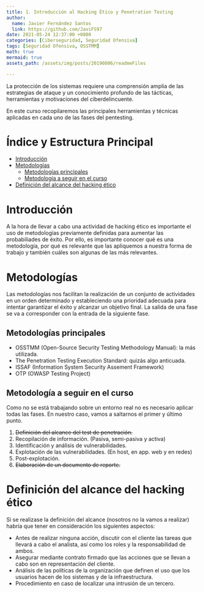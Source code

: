 ```yaml
---
title: 1. Introducción al Hacking Ético y Penetration Testing
author:
  name: Javier Fernández Santos
  link: https://github.com/JaviFS97
date: 2021-05-24 12:37:00 +0800
categories: [Ciberseguridad, Seguridad Ofensiva]
tags: [Seguridad Ofensiva, OSSTMM]
math: true
mermaid: true
assets_path: /assets/img/posts/20190806/readmeFiles

---
```

La protección de los sistemas requiere una comprensión amplia de las estrategias de ataque y un conocimiento profundo de las tácticas, herramientas y motivaciones del ciberdelincuente.

En este curso recopilaremos las principales herramientas y técnicas aplicadas en cada uno de las fases del pentesting.


# Índice y Estructura Principal
- [Introducción](#introducción)
- [Metodologías](#metodologías)
  + [Metodologías principales](#metodologías-principales)
  + [Metodología a seguir en el curso](#metodología-a-seguir-en-el-curso)
- [Definición del alcance del hacking ético](#definición-del-alcance-del-hacking-ético)


# Introducción
A la hora de llevar a cabo una actividad de hacking ético es importante el uso de metodologías previamente definidas para aumentar las probabiliades de éxito. Por ello, es importante conocer qué es una metodología, por qué es relevante que las apliquemos a nuestra forma de trabajo y también cuáles son algunas de las más relevantes.

# Metodologías
Las metodologías nos facilitan la realización de un conjunto de actividades en un orden determinado y estableciendo una prioridad adecuada para intentar garantizar el éxito y alcanzar un objetivo final.
La salida de una fase se va a corresponder con la entrada de la siguiente fase.

## Metodologías principales
* OSSTMM (Open-Source Security Testing Methodology Manual): la más utilizada.
* The Penetration Testing Execution Standard: quizás algo anticuada.
* ISSAF (Information System Security Assement Framework)
* OTP (OWASP Testing Project)

## Metodología a seguir en el curso
Como no se está trabajando sobre un entorno real no es necesario aplicar todas las fases. En nuestro caso, vamos a saltarnos el primer y último punto.
1. ~~Definición del alcance del test de penetración.~~
2. Recopilación de información. (Pasiva, semi-pasiva y activa)
3. Identificación y análisis de vulnerabilidades.
4. Explotación de las vulnerabilidades. (En host, en app. web y en redes)
5. Post-explotación.
6. ~~Elaboración de un documento de reporte.~~


# Definición del alcance del hacking ético
Si se realizase la definición del alcance (nosotros no la vamos a realizar) habría que tener en consideración los siguientes aspectos:
* Antes de realizar ninguna acción, discutir con el cliente las tareas que llevará a cabo el analista, así como los roles y la responsabilidad de ambos.
* Asegurar mediante contrato firmado que las acciones que se llevan a cabo son en representación del cliente.
* Análisis de las políticas de la organización que definen el uso que los usuarios hacen de los sistemas y de la infraestructura.
* Procedimiento en caso de localizar una intrusión de un tercero.

